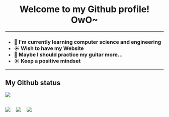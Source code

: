 <h1 align="center">
 Welcome to my Github profile! OwO~
</h1>

---

<h3>
  
- 🌱 I'm currently learning computer science and engineering
- ☀️ Wish to have my Website
- 🎸 Maybe I should practice my guitar more...
- ☀️ Keep a positive mindset 
</h3>

---

## My Github status
<a href="https://github.com/Aphrosmeteorite/Aphrosmeteorite">
  <img align="center" src="https://github-readme-stats.vercel.app/api?username=Aphrosmeteorite&show_icons=true&theme=tokyonight" />  
</a>
<br><br>

[![](https://img.shields.io/badge/windows-11-292e33c?style=flat-square&logo=windows&logoColor=ffffff)](http://www.w3.org/2000/svg/)&emsp;
![](https://img.shields.io/badge/cplusplus-C%2B%2B?style=flat-square&logo=C%2B%2B&label=C%2B%2B&labelColor=%230000CD&color=%23FFBB00
)&emsp;
![](https://img.shields.io/badge/python-Python?style=flat-square&logo=python&label=python&labelColor=%23FFFFFF&color=%23FFFF00
)
